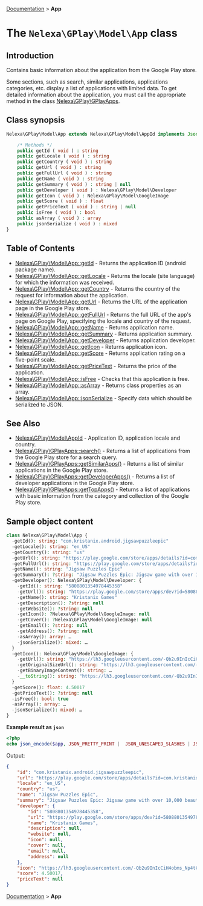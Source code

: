 [Documentation](../../README.md) > **App**

# The `Nelexa\GPlay\Model\App` class

## Introduction
Contains basic information about the application from the Google Play store.

Some sections, such as search, similar applications, applications categories, etc. display
a list of applications with limited data. To get detailed information about the application,
you must call the appropriate method in the class [Nelexa\GPlay\GPlayApps](../GPlayApps/README.md).

## Class synopsis
```php
Nelexa\GPlay\Model\App extends Nelexa\GPlay\Model\AppId implements JsonSerializable {

    /* Methods */
    public getId ( void ) : string
    public getLocale ( void ) : string
    public getCountry ( void ) : string
    public getUrl ( void ) : string
    public getFullUrl ( void ) : string
    public getName ( void ) : string
    public getSummary ( void ) : string | null
    public getDeveloper ( void ) : Nelexa\GPlay\Model\Developer
    public getIcon ( void ) : Nelexa\GPlay\Model\GoogleImage
    public getScore ( void ) : float
    public getPriceText ( void ) : string | null
    public isFree ( void ) : bool
    public asArray ( void ) : array
    public jsonSerialize ( void ) : mixed
}
```

## Table of Contents
* [Nelexa\GPlay\Model\App::getId](app.getid.md) - Returns the application ID (android package name).
* [Nelexa\GPlay\Model\App::getLocale](app.getlocale.md) - Returns the locale (site language) for which the information was received.
* [Nelexa\GPlay\Model\App::getCountry](app.getcountry.md) - Returns the country of the request for information about the application.
* [Nelexa\GPlay\Model\App::getUrl](app.geturl.md) - Returns the URL of the application page in the Google Play store.
* [Nelexa\GPlay\Model\App::getFullUrl](app.getfullurl.md) - Returns the full URL of the app's page on Google Play, specifying the locale and country of the request.
* [Nelexa\GPlay\Model\App::getName](app.getname.md) - Returns application name.
* [Nelexa\GPlay\Model\App::getSummary](app.getsummary.md) - Returns application summary.
* [Nelexa\GPlay\Model\App::getDeveloper](app.getdeveloper.md) - Returns application developer.
* [Nelexa\GPlay\Model\App::getIcon](app.geticon.md) - Returns application icon.
* [Nelexa\GPlay\Model\App::getScore](app.getscore.md) - Returns application rating on a five-point scale.
* [Nelexa\GPlay\Model\App::getPriceText](app.getpricetext.md) - Returns the price of the application.
* [Nelexa\GPlay\Model\App::isFree](app.isfree.md) - Checks that this application is free.
* [Nelexa\GPlay\Model\App::asArray](app.asarray.md) - Returns class properties as an array.
* [Nelexa\GPlay\Model\App::jsonSerialize](app.jsonserialize.md) - Specify data which should be serialized to JSON.


## See Also
* [Nelexa\GPlay\Model\AppId](../AppId/README.md) - Application ID, application locale and country.
* [Nelexa\GPlay\GPlayApps::search()](../GPlayApps/gplayapps.search.md) - Returns a list of applications from the Google Play store for a search query.
* [Nelexa\GPlay\GPlayApps::getSimilarApps()](../GPlayApps/gplayapps.getsimilarapps.md) - Returns a list of similar applications in the Google Play store.
* [Nelexa\GPlay\GPlayApps::getDeveloperApps()](../GPlayApps/gplayapps.getdeveloperapps.md) - Returns a list of developer applications in the Google Play store.
* [Nelexa\GPlay\GPlayApps::getTopApps()](../GPlayApps/gplayapps.gettopapps.md) - Returns a list of applications with basic information from the category and collection of the Google Play store.
## Sample object content
```php
class Nelexa\GPlay\Model\App {
  -getId(): string: "com.kristanix.android.jigsawpuzzleepic"
  -getLocale(): string: "en_US"
  -getCountry(): string: "us"
  -getUrl(): string: "https://play.google.com/store/apps/details?id=com.kristanix.android.jigsawpuzzleepic"
  -getFullUrl(): string: "https://play.google.com/store/apps/details?id=com.kristanix.android.jigsawpuzzleepic&hl=en_US&gl=us"
  -getName(): string: "Jigsaw Puzzles Epic"
  -getSummary(): ?string: "Jigsaw Puzzles Epic: Jigsaw game with over 10,000 beautiful puzzles!"
  -getDeveloper(): Nelexa\GPlay\Model\Developer: {
    -getId(): string: "5808801354978445358"
    -getUrl(): string: "https://play.google.com/store/apps/dev?id=5808801354978445358"
    -getName(): string: "Kristanix Games"
    -getDescription(): ?string: null
    -getWebsite(): ?string: null
    -getIcon(): ?Nelexa\GPlay\Model\GoogleImage: null
    -getCover(): ?Nelexa\GPlay\Model\GoogleImage: null
    -getEmail(): ?string: null
    -getAddress(): ?string: null
    -asArray(): array: …
    -jsonSerialize(): mixed: …
  }
  -getIcon(): Nelexa\GPlay\Model\GoogleImage: {
    -getUrl(): string: "https://lh3.googleusercontent.com/-Qb2u9InIcCiH4obms_Np4tCgCVG0WWwQml6qNK70X4tT3Iabj5ggcXH3jhLchj2UEvr"
    -getOriginalSizeUrl(): string: "https://lh3.googleusercontent.com/-Qb2u9InIcCiH4obms_Np4tCgCVG0WWwQml6qNK70X4tT3Iabj5ggcXH3jhLchj2UEvr=s0"
    -getBinaryImageContent(): string: …
    -__toString(): string: "https://lh3.googleusercontent.com/-Qb2u9InIcCiH4obms_Np4tCgCVG0WWwQml6qNK70X4tT3Iabj5ggcXH3jhLchj2UEvr"
  }
  -getScore(): float: 4.50017
  -getPriceText(): ?string: null
  -isFree(): bool: true
  -asArray(): array: …
  -jsonSerialize(): mixed: …
}
```
**Example result as `json`**
```php
<?php
echo json_encode($app, JSON_PRETTY_PRINT |  JSON_UNESCAPED_SLASHES | JSON_UNESCAPED_UNICODE | JSON_UNESCAPED_LINE_TERMINATORS);
```
Output:
```json
{
    "id": "com.kristanix.android.jigsawpuzzleepic",
    "url": "https://play.google.com/store/apps/details?id=com.kristanix.android.jigsawpuzzleepic",
    "locale": "en_US",
    "country": "us",
    "name": "Jigsaw Puzzles Epic",
    "summary": "Jigsaw Puzzles Epic: Jigsaw game with over 10,000 beautiful puzzles!",
    "developer": {
        "id": "5808801354978445358",
        "url": "https://play.google.com/store/apps/dev?id=5808801354978445358",
        "name": "Kristanix Games",
        "description": null,
        "website": null,
        "icon": null,
        "cover": null,
        "email": null,
        "address": null
    },
    "icon": "https://lh3.googleusercontent.com/-Qb2u9InIcCiH4obms_Np4tCgCVG0WWwQml6qNK70X4tT3Iabj5ggcXH3jhLchj2UEvr",
    "score": 4.50017,
    "priceText": null
}
```

[Documentation](../../README.md) > **App**

